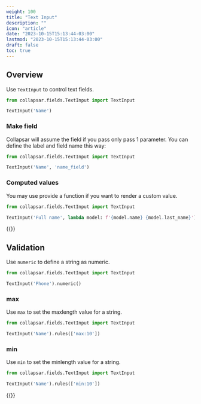 ```yaml
---
weight: 100
title: "Text Input"
description: ""
icon: "article"
date: "2023-10-15T15:13:44-03:00"
lastmod: "2023-10-15T15:13:44-03:00"
draft: false
toc: true
---
```


## Overview
Use `TextInput` to control text fields.


```python
from collapsar.fields.TextInput import TextInput

TextInput('Name')
```

### Make field

Collapsar will assume the field if you pass only pass 1 parameter. You can define the label and field name this way:

```python
from collapsar.fields.TextInput import TextInput

TextInput('Name', 'name_field')
```

### Computed values

You may use provide a function if you want to render a custom value.

```python
from collapsar.fields.TextInput import TextInput

TextInput('Full name', lambda model: f'{model.name} {model.last_name}')
```

{{<alert context="info" text="Computed values cannot be edited and won't be shown on the creation form."/>}}

## Validation

Use `numeric` to define a string as numeric.

```python
from collapsar.fields.TextInput import TextInput

TextInput('Phone').numeric()
```

### max

Use `max` to set the maxlength value for a string.

```python
from collapsar.fields.TextInput import TextInput

TextInput('Name').rules(['max:10'])
```

### min

Use `min` to set the minlength value for a string.

```python
from collapsar.fields.TextInput import TextInput

TextInput('Name').rules(['min:10'])
```

{{<alert context="info" text="For advanced validations see [Validations](/docs/validation)."/>}}
